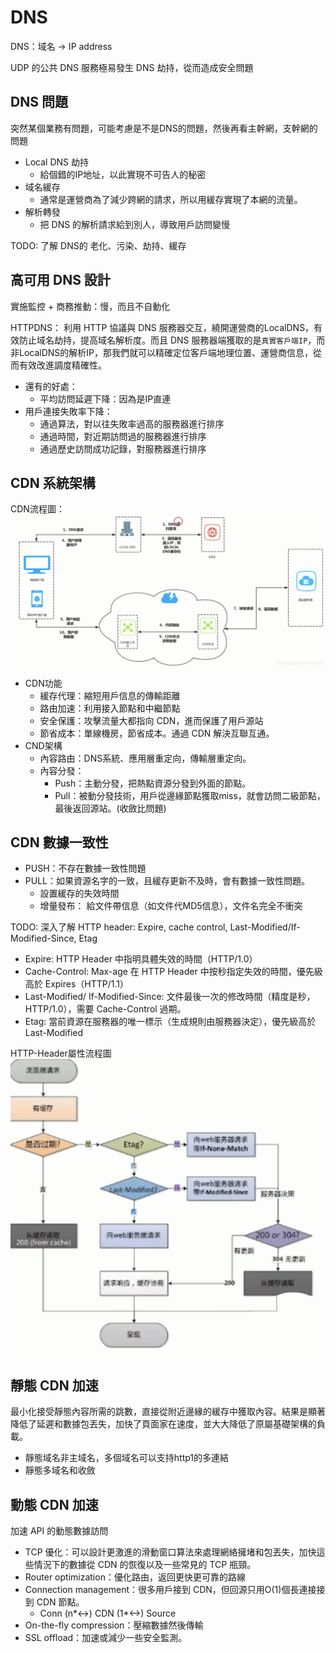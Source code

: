 # DNS

DNS：域名 -> IP address

UDP 的公共 DNS 服務極易發生 DNS 劫持，從而造成安全問題

## DNS 問題

突然某個業務有問題，可能考慮是不是DNS的問題，然後再看主幹網，支幹網的問題

- Local DNS 劫持
  - 給個錯的IP地址，以此實現不可告人的秘密
- 域名緩存
  - 通常是運營商為了減少跨網的請求，所以用緩存實現了本網的流量。
- 解析轉發
  - 把 DNS 的解析請求給到別人，導致用戶訪問變慢

TODO: 了解 DNS的 老化、污染、劫持、緩存

## 高可用 DNS 設計

實施監控 + 商務推動：慢，而且不自動化

HTTPDNS： 利用 HTTP 協議與 DNS 服務器交互，繞開運營商的LocalDNS，有效防止域名劫持，提高域名解析度。而且 DNS 服務器端獲取的是`真實客戶端IP`，而非LocalDNS的解析IP，那我們就可以精確定位客戶端地理位置、運營商信息，從而有效改進調度精確性。

- 還有的好處：
  - 平均訪問延遲下降：因為是IP直連
- 用戶連接失敗率下降：
  - 通過算法，對以往失敗率過高的服務器進行排序
  - 通過時間，對近期訪問過的服務器進行排序
  - 通過歷史訪問成功記錄，對服務器進行排序

## CDN 系統架構

CDN流程圖：
![CDN流程](../pic/CDN流程.png)

- CDN功能
  - 緩存代理：縮短用戶信息的傳輸距離
  - 路由加速：利用接入節點和中繼節點
  - 安全保護：攻擊流量大都指向 CDN，進而保護了用戶源站
  - 節省成本：單線機房，節省成本。通過 CDN 解決互聯互通。
- CND架構
  - 內容路由：DNS系統、應用層重定向，傳輸層重定向。
  - 內容分發：
    - Push：主動分發，把熱點資源分發到外面的節點。
    - Pull：被動分發技術，用戶從邊緣節點獲取miss，就會訪問二級節點，最後返回源站。(收斂比問題)

## CDN 數據一致性

- PUSH：不存在數據一致性問題
- PULL：如果資源名字的一致，且緩存更新不及時，會有數據一致性問題。
  - 設置緩存的失效時間
  - 增量發布： 給文件帶信息（如文件代MD5信息），文件名完全不衝突
  
TODO: 深入了解 HTTP header: Expire, cache control, Last-Modified/If-Modified-Since, Etag

- Expire: HTTP Header 中指明具體失效的時間（HTTP/1.0）
- Cache-Control: Max-age 在 HTTP Header 中按秒指定失效的時間，優先級高於 Expires（HTTP/1.1）
- Last-Modified/ If-Modified-Since: 文件最後一次的修改時間（精度是秒， HTTP/1.0），需要 Cache-Control 過期。
- Etag: 當前資源在服務器的唯一標示（生成規則由服務器決定），優先級高於 Last-Modified

HTTP-Header屬性流程圖
![HTTP-Header](../pic/HTTP-Header.png)

## 靜態 CDN 加速

最小化接受靜態內容所需的跳數，直接從附近邊緣的緩存中獲取內容。結果是顯著降低了延遲和數據包丟失，加快了頁面家在速度，並大大降低了原屬基礎架構的負載。

- 靜態域名非主域名，多個域名可以支持http1的多連結
- 靜態多域名和收斂

## 動態 CDN 加速

加速 API 的動態數據訪問

- TCP 優化：可以設計更激進的滑動窗口算法來處理網絡擁堵和包丟失，加快這些情況下的數據從 CDN 的恢復以及一些常見的 TCP 瓶頸。
- Router optimization：優化路由，返回更快更可靠的路線
- Connection management：很多用戶接到 CDN，但回源只用O(1)個長連接接到 CDN 節點。
  - Conn (n*<->) CDN (1*<->) Source
- On-the-fly compression：壓縮數據然後傳輸
- SSL offload：加速或減少一些安全監測。
